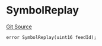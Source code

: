 # SymbolReplay

[Git Source](https://github.com/Eoracle/target-contracts/blob/836becbe8b5ae010bb5578a508ed70676be90884/src/interfaces/Errors.sol)

```solidity
error SymbolReplay(uint16 feedId);
```
